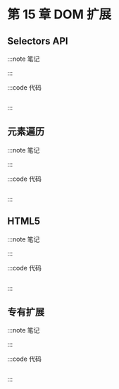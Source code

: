 # 第 15 章 DOM 扩展

## Selectors API

:::note 笔记

:::

:::code 代码

```js
```

:::

## 元素遍历

:::note 笔记

:::

:::code 代码

```js
```

:::

## HTML5

:::note 笔记

:::

:::code 代码

```js
```

:::

## 专有扩展

:::note 笔记

:::

:::code 代码

```js
```

:::
